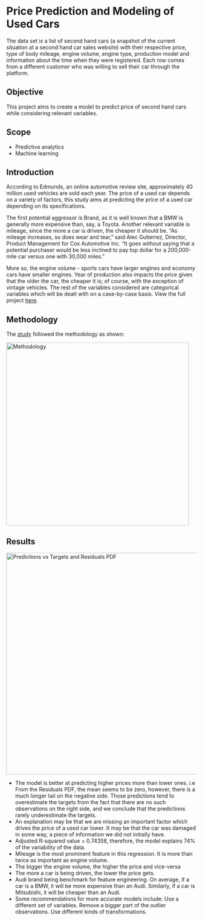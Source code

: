 # Price Prediction and Modeling of Used Cars

The data set is a list of second hand cars (a snapshot of the current situation at a second hand car sales website) with their respective price, type of body mileage, engine volume, engine type, production model and information about the time when they were registered. Each row comes from a different customer who was willing to sell their car through the platform.

## Objective

This project aims to create a model to predict price of second hand cars while considering relevant variables.

## Scope

- Predictive analytics
- Machine learning

## Introduction

According to Edmunds, an online automotive review site, approximately 40 million used vehicles are sold each year. The price of a used car depends on a variety of factors, this study aims at predicting the price of a used car depending on its specifications. 

The first potential aggressor is Brand, as it is well known that a BMW is generally more expensive than, say, a Toyota. Another relevant variable is mileage, since the more a car is driven, the cheaper it should be. “As mileage increases, so does wear and tear,” said Alec Gutierrez, Director, Product Management for Cox Automotive Inc. “It goes without saying that a potential purchaser would be less inclined to pay top dollar for a 200,000-mile car versus one with 30,000 miles.”

More so, the engine volume - sports cars have larger engines and economy cars have smaller engines. Year of production also impacts the price given that the older the car, the cheaper it is; of course, with the exception of vintage vehicles. The rest of the variables considered are categorical variables which will be dealt with on a case-by-case basis. View the full project [here](https://github.com/gregoryoffodum/Predictive-Analytics-and-Modelling/blob/main/Price%20Prediction%20and%20Modeling%20of%20Used%20Cars.ipynb).

## Methodology

The [study](https://github.com/gregoryoffodum/Predictive-Analytics-and-Modelling/blob/main/Price%20Prediction%20and%20Modeling%20of%20Used%20Cars.ipynb) followed the methodology as shown:


<img width="483" alt="Methodology" src="https://user-images.githubusercontent.com/78843321/156064207-9303bcf2-697d-4d6f-a7d3-8e08907487da.PNG">

## Results

<img width="585" alt="Predictions vs  Targets and Residuals PDF" src="https://user-images.githubusercontent.com/78843321/156066150-4503abb9-0238-41f1-8681-a196f0fa96c9.PNG">



- The model is better at predicting higher prices more than lower ones. i.e  From the Residuals PDF, the mean seems to be zero, however, there is a much longer tail on the negative side. Those predictions tend to overestimate the targets from the fact that there are no such observations on the right side, and we conclude that the predictions rarely underestimate the targets.
- An explanation may be that we are missing an important factor which drives the price of a used car lower. It may be that the car was damaged in some way, a piece of information we did not initially have.
- Adjusted R-squared value = 0.74358, therefore, the model explains 74% of the variability of the data.
- Mileage is the most prominent feature in this regression. It is more than twice as important as engine volume.
- The bigger the engine volume, the higher the price and vice-versa
- The more a car is being driven, the lower the price gets.
- Audi brand being benchmark for feature engineering. On average, if a car is a BMW, it will be more expensive than an Audi. Similarly, if a car is Mitsubishi, it will be cheaper than an Audi.
- Some recommendations for more accurate models include: Use a different set of variables. Remove a bigger part of the outlier observations. Use different kinds of transformations.




